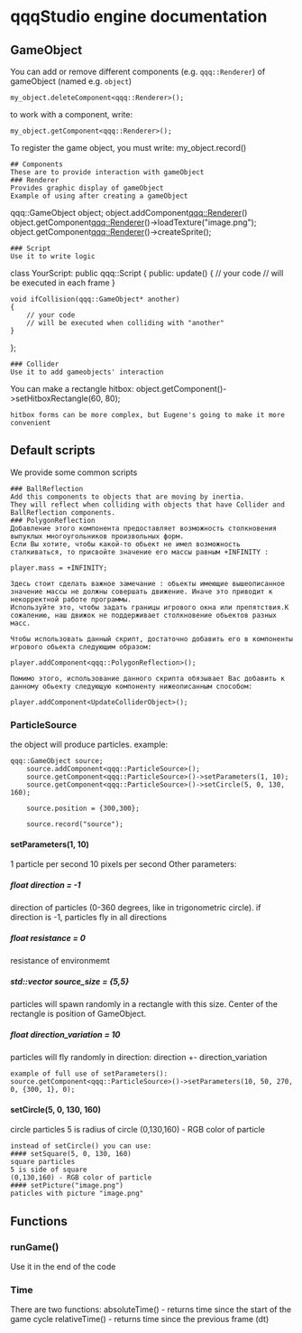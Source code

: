# qqqStudio engine documentation
## GameObject
You can add or remove different components (e.g. `qqq::Renderer`)
of gameObject  (named e.g. `object`)
```
my_object.deleteComponent<qqq::Renderer>();
```
to work with a component, write:
```
my_object.getComponent<qqq::Renderer>();
```
To register the game object, you must write:
my_object.record()
```
## Components
These are to provide interaction with gameObject
### Renderer
Provides graphic display of gameObject
Example of using after creating a gameObject
```
qqq::GameObject object;
object.addComponent<qqq::Renderer>()
object.getComponent<qqq::Renderer>()->loadTexture("image.png");
object.getComponent<qqq::Renderer>()->createSprite();
```
### Script
Use it to write logic
```
class YourScript: public qqq::Script
{
public:
    update()
    {
        // your code
        // will be executed in each frame
    }

    void ifCollision(qqq::GameObject* another)
    {
        // your code
        // will be executed when colliding with "another"
    }
};
```
### Collider
Use it to add gameobjects' interaction
```
You can make a rectangle hitbox:
object.getComponent<Collider>()->setHitboxRectangle(60, 80);
```
hitbox forms can be more complex, but Eugene's going to make it more convenient
```
## Default scripts
We provide some common scripts
```
### BallReflection
Add this components to objects that are moving by inertia.
They will reflect when colliding with objects that have Collider and BallReflection components.
### PolygonReflection
Добавление этого компонента предоставляет возможность столкновения выпуклых многоугольников произвольных форм.
Если Вы хотите, чтобы какой-то обьект не имел возможность сталкиваться, то присвойте значение его массы равным +INFINITY :

player.mass = +INFINITY;

Здесь стоит сделать важное замечание : обьекты имеющие вышеописанное значение массы не должны совершать движение. Иначе это приводит к некорректной работе программы.
Используйте это, чтобы задать границы игрового окна или препятствия.К сожалению, наш движок не поддерживает столкновение обьектов разных масс.

Чтобы использовать данный скрипт, достаточно добавить его в компоненты игрового обьекта следующим образом:

player.addComponent<qqq::PolygonReflection>();

Помимо этого, использование данного скрипта обязывает Вас добавить к данному обьекту следующую компоненту нижеописанным способом:

player.addComponent<UpdateColliderObject>();

```
### ParticleSource
the object will produce particles.
example:
```
qqq::GameObject source;
    source.addComponent<qqq::ParticleSource>();
    source.getComponent<qqq::ParticleSource>()->setParameters(1, 10);
    source.getComponent<qqq::ParticleSource>()->setCircle(5, 0, 130, 160);

    source.position = {300,300};

    source.record("source");
```
#### setParameters(1, 10)
1 particle per second
10 pixels per second
Other parameters:
##### float direction = -1
direction of particles (0-360 degrees, like in trigonometric circle).
if direction is -1, particles fly in all directions
##### float resistance = 0
resistance of environmemt
##### std::vector<int> source_size = {5,5}
particles will spawn randomly in a rectangle with this size. Center of the rectangle is position of GameObject.
##### float direction_variation = 10
particles will fly randomly in direction:
direction +- direction_variation
```
example of full use of setParameters():
source.getComponent<qqq::ParticleSource>()->setParameters(10, 50, 270, 0, {300, 1}, 0);
```
#### setCircle(5, 0, 130, 160)
circle particles
5 is radius of circle
(0,130,160) - RGB color of particle
```
instead of setCircle() you can use:
#### setSquare(5, 0, 130, 160)
square particles
5 is side of square
(0,130,160) - RGB color of particle
#### setPicture("image.png")
paticles with picture "image.png"
```
## Functions
### runGame()
Use it in the end of the code
### Time
There are two functions:
absoluteTime() - returns time since the start of the game cycle
relativeTime() - returns time since the previous frame (dt)